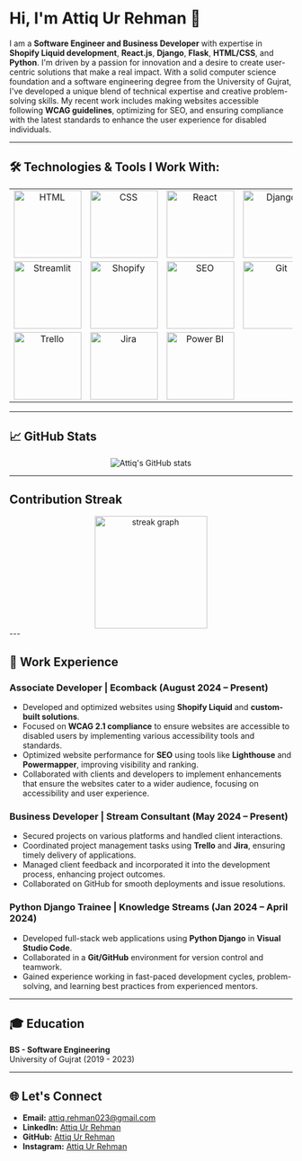 # Hi, I'm Attiq Ur Rehman 👋

I am a **Software Engineer and Business Developer** with expertise in **Shopify Liquid development**, **React.js**, **Django**, **Flask**, **HTML/CSS**, and **Python**. I'm driven by a passion for innovation and a desire to create user-centric solutions that make a real impact. With a solid computer science foundation and a software engineering degree from the University of Gujrat, I've developed a unique blend of technical expertise and creative problem-solving skills. My recent work includes making websites accessible following **WCAG guidelines**, optimizing for SEO, and ensuring compliance with the latest standards to enhance the user experience for disabled individuals.

---

## 🛠️ Technologies & Tools I Work With:



<table>
  <tr>
    <td align="center">
      <img src="https://img.shields.io/badge/-HTML-E34F26?style=flat-square&logo=html5&logoColor=white" alt="HTML" width="120" />
    </td>
    <td align="center">
      <img src="https://img.shields.io/badge/-CSS-1572B6?style=flat-square&logo=css3&logoColor=white" alt="CSS" width="120" />
    </td>
    <td align="center">
      <img src="https://img.shields.io/badge/-React-61DAFB?style=flat-square&logo=react&logoColor=white" alt="React" width="120" />
    </td>
    <td align="center">
      <img src="https://img.shields.io/badge/-Django-092E20?style=flat-square&logo=django&logoColor=white" alt="Django" width="120" />
    </td>
    <td align="center">
      <img src="https://img.shields.io/badge/-Flask-000000?style=flat-square&logo=flask&logoColor=white" alt="Flask" width="120" />
    </td>
    <td align="center">
      <img src="https://img.shields.io/badge/-Python-3776AB?style=flat-square&logo=python&logoColor=white" alt="Python" width="120" />
    </td>
  </tr>
  <tr>
    <td align="center">
      <img src="https://img.shields.io/badge/-Streamlit-FF4B4B?style=flat-square&logo=streamlit&logoColor=white" alt="Streamlit" width="120" />
    </td>
    <td align="center">
      <img src="https://img.shields.io/badge/-Shopify-96BF48?style=flat-square&logo=shopify&logoColor=white" alt="Shopify" width="120" />
    </td>
    <td align="center">
      <img src="https://img.shields.io/badge/-SEO-4CAF50?style=flat-square&logo=google&logoColor=white" alt="SEO" width="120" />
    </td>
    <td align="center">
      <img src="https://img.shields.io/badge/-Git-F05032?style=flat-square&logo=git&logoColor=white" alt="Git" width="120" />
    </td>
    <td align="center">
      <img src="https://img.shields.io/badge/-Visual%20Studio%20Code-007ACC?style=flat-square&logo=visual-studio-code&logoColor=white" alt="VS Code" width="120" />
    </td>
    <td align="center">
      <img src="https://img.shields.io/badge/-GitHub-181717?style=flat-square&logo=github&logoColor=white" alt="GitHub" width="120" />
    </td>
  </tr>
  <tr>
    <td align="center">
      <img src="https://img.shields.io/badge/-Trello-0079BF?style=flat-square&logo=trello&logoColor=white" alt="Trello" width="120" />
    </td>
    <td align="center">
      <img src="https://img.shields.io/badge/-Jira-0052CC?style=flat-square&logo=jira&logoColor=white" alt="Jira" width="120" />
    </td>
    <td align="center">
      <img src="https://img.shields.io/badge/-Power%20BI-F2C94C?style=flat-square&logo=powerbi&logoColor=black" alt="Power BI" width="120" />
    </td>
  </tr>
</table>

---

## 📈 GitHub Stats

<div align="center">
    <img src="https://github-readme-stats.vercel.app/api?username=attiqrehman-ar&show_icons=true&theme=radical" alt="Attiq's GitHub stats" />
</div>

---

## Contribution Streak
<div align="center">
    <img src="https://streak-stats.demolab.com?user=attiqrehman-ar&locale=en&mode=daily&theme=dracula&hide_border=false&border_radius=5&count_private=true&order=3" height="200" alt="streak graph" />
</div>
---

## 💼 Work Experience

### Associate Developer | Ecomback (August 2024 – Present)
- Developed and optimized websites using **Shopify Liquid** and **custom-built solutions**.
- Focused on **WCAG 2.1 compliance** to ensure websites are accessible to disabled users by implementing various accessibility tools and standards.
- Optimized website performance for **SEO** using tools like **Lighthouse** and **Powermapper**, improving visibility and ranking.
- Collaborated with clients and developers to implement enhancements that ensure the websites cater to a wider audience, focusing on accessibility and user experience.

### Business Developer | Stream Consultant (May 2024 – Present)
- Secured projects on various platforms and handled client interactions.
- Coordinated project management tasks using **Trello** and **Jira**, ensuring timely delivery of applications.
- Managed client feedback and incorporated it into the development process, enhancing project outcomes.
- Collaborated on GitHub for smooth deployments and issue resolutions.

### Python Django Trainee | Knowledge Streams (Jan 2024 – April 2024)
- Developed full-stack web applications using **Python Django** in **Visual Studio Code**.
- Collaborated in a **Git/GitHub** environment for version control and teamwork.
- Gained experience working in fast-paced development cycles, problem-solving, and learning best practices from experienced mentors.

---

## 🎓 Education

**BS - Software Engineering**  
University of Gujrat (2019 - 2023)

---

## 🌐 Let's Connect
- **Email:** attiq.rehman023@gmail.com
- **LinkedIn:** [Attiq Ur Rehman](https://www.linkedin.com/in/attiq-rehman-/)
- **GitHub:** [Attiq Ur Rehman](https://github.com/attiqrehman-ar)
- **Instagram:** [Attiq Ur Rehman](https://www.instagram.com/attiq__reh?igsh=MWFxdzNhMDg1Ym8xNA==)
